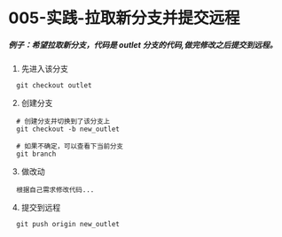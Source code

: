 # 005-实践-拉取新分支并提交远程

##### 例子：希望拉取新分支，代码是 outlet 分支的代码,做完修改之后提交到远程。

1. 先进入该分支
```
  git checkout outlet
```

2. 创建分支
```
  # 创建分支并切换到了该分支上
  git checkout -b new_outlet

  # 如果不确定，可以查看下当前分支
  git branch
```

3. 做改动
```
  根据自己需求修改代码...
```

4. 提交到远程
```
  git push origin new_outlet
```
